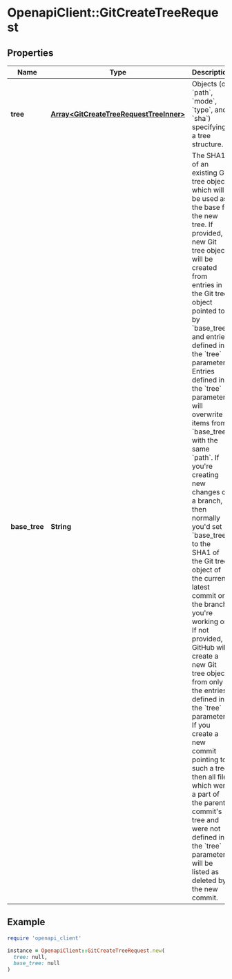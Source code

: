 # OpenapiClient::GitCreateTreeRequest

## Properties

| Name | Type | Description | Notes |
| ---- | ---- | ----------- | ----- |
| **tree** | [**Array&lt;GitCreateTreeRequestTreeInner&gt;**](GitCreateTreeRequestTreeInner.md) | Objects (of &#x60;path&#x60;, &#x60;mode&#x60;, &#x60;type&#x60;, and &#x60;sha&#x60;) specifying a tree structure. |  |
| **base_tree** | **String** | The SHA1 of an existing Git tree object which will be used as the base for the new tree. If provided, a new Git tree object will be created from entries in the Git tree object pointed to by &#x60;base_tree&#x60; and entries defined in the &#x60;tree&#x60; parameter. Entries defined in the &#x60;tree&#x60; parameter will overwrite items from &#x60;base_tree&#x60; with the same &#x60;path&#x60;. If you&#39;re creating new changes on a branch, then normally you&#39;d set &#x60;base_tree&#x60; to the SHA1 of the Git tree object of the current latest commit on the branch you&#39;re working on. If not provided, GitHub will create a new Git tree object from only the entries defined in the &#x60;tree&#x60; parameter. If you create a new commit pointing to such a tree, then all files which were a part of the parent commit&#39;s tree and were not defined in the &#x60;tree&#x60; parameter will be listed as deleted by the new commit.  | [optional] |

## Example

```ruby
require 'openapi_client'

instance = OpenapiClient::GitCreateTreeRequest.new(
  tree: null,
  base_tree: null
)
```

